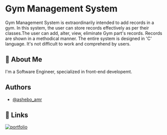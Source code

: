 
# Gym Management System

Gym Management System is extraordinarily intended to add records in a gym. In this system, the user can store records effectively as per their classes.The user can add, alter, view, eliminate Gym part's records. Records are shown in a methodical manner. The entire system is designed in 'C' language. It's not difficult to work and comprehend by users. 

## 🚀 About Me
I'm a Software Engineer, specialized in front-end developemt.

## Authors

- [@ashebo_amr](https://twitter.com/ashebo_amr)

## 🔗 Links
[![portfolio](https://img.shields.io/badge/my_portfolio-000?style=for-the-badge&logo=ko-fi&logoColor=white)](https://amrashebo.vercel.app/)
